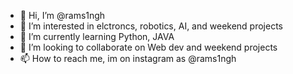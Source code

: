 - 👋 Hi, I’m @rams1ngh
- 👀 I’m interested in elctroncs, robotics, AI, and weekend projects 
- 🌱 I’m currently learning Python, JAVA
- 💞️ I’m looking to collaborate on Web dev and weekend projects
- 📫 How to reach me, im on instagram as @rams1ngh

<!---
f733net/f733net is a ✨ special ✨ repository because its `README.md` (this file) appears on your GitHub profile.
You can click the Preview link to take a look at your changes.
--->

